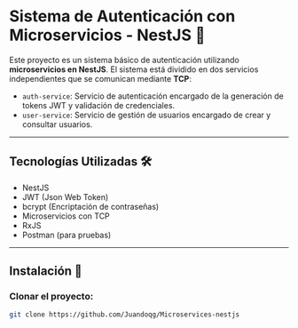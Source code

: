 # Sistema de Autenticación con Microservicios - NestJS 🚀

Este proyecto es un sistema básico de autenticación utilizando **microservicios en NestJS**. El sistema está dividido en dos servicios independientes que se comunican mediante **TCP**:

- `auth-service`: Servicio de autenticación encargado de la generación de tokens JWT y validación de credenciales.
- `user-service`: Servicio de gestión de usuarios encargado de crear y consultar usuarios.

---

## Tecnologías Utilizadas 🛠️
- NestJS
- JWT (Json Web Token)
- bcrypt (Encriptación de contraseñas)
- Microservicios con TCP
- RxJS
- Postman (para pruebas)

---

## Instalación 🔧

### Clonar el proyecto:
```bash
git clone https://github.com/Juandoqg/Microservices-nestjs
